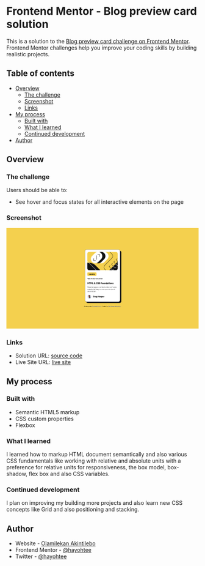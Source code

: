 # Frontend Mentor - Blog preview card solution

This is a solution to the [Blog preview card challenge on Frontend Mentor](https://www.frontendmentor.io/challenges/blog-preview-card-ckPaj01IcS). Frontend Mentor challenges help you improve your coding skills by building realistic projects.

## Table of contents

- [Overview](#overview)
  - [The challenge](#the-challenge)
  - [Screenshot](#screenshot)
  - [Links](#links)
- [My process](#my-process)
  - [Built with](#built-with)
  - [What I learned](#what-i-learned)
  - [Continued development](#continued-development)
- [Author](#author)

## Overview

### The challenge

Users should be able to:

- See hover and focus states for all interactive elements on the page

### Screenshot

![Screenshot of the sit on desktop](./screenshot.png)

### Links

- Solution URL: [source code](https://github.com/hayohtee/blog-preview-card)
- Live Site URL: [live site](https://hayohtee.github.io/blog-preview-card/)

## My process

### Built with

- Semantic HTML5 markup
- CSS custom properties
- Flexbox

### What I learned

I learned how to markup HTML document semantically and also various CSS fundamentals like working with relative and absolute units with a preference for relative units for responsiveness, the box model, box-shadow, flex box and also CSS variables.

### Continued development

I plan on improving my building more projects and also learn new CSS concepts like Grid and also positioning and stacking.

## Author

- Website - [Olamilekan Akintilebo](https://github.com/hayohtee)
- Frontend Mentor - [@hayohtee](https://www.frontendmentor.io/profile/hayohtee)
- Twitter - [@hayohtee](https://x.com/hayohtee)
